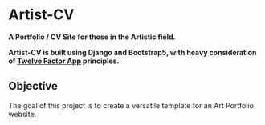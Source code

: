 # Artist-CV
**A Portfolio / CV Site for those in the Artistic field.**

**Artist-CV is built using Django and Bootstrap5, with heavy consideration of [Twelve Factor App](https://12factor.net/) principles.**

## Objective 
The goal of this project is to create a versatile template for an Art Portfolio website. 

